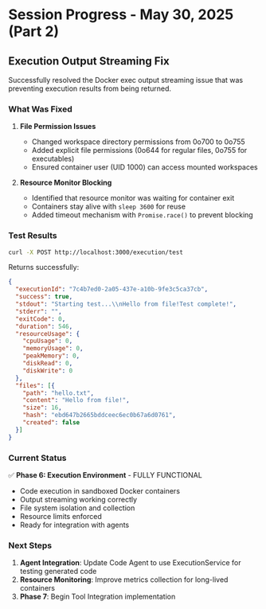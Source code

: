 # Session Progress - May 30, 2025 (Part 2)

## Execution Output Streaming Fix

Successfully resolved the Docker exec output streaming issue that was preventing execution results from being returned.

### What Was Fixed

1. **File Permission Issues**
   - Changed workspace directory permissions from 0o700 to 0o755
   - Added explicit file permissions (0o644 for regular files, 0o755 for executables)
   - Ensured container user (UID 1000) can access mounted workspaces

2. **Resource Monitor Blocking**
   - Identified that resource monitor was waiting for container exit
   - Containers stay alive with `sleep 3600` for reuse
   - Added timeout mechanism with `Promise.race()` to prevent blocking

### Test Results

```bash
curl -X POST http://localhost:3000/execution/test
```

Returns successfully:
```json
{
  "executionId": "7c4b7ed0-2a05-437e-a10b-9fe3c5ca37cb",
  "success": true,
  "stdout": "Starting test...\\nHello from file!Test complete!",
  "stderr": "",
  "exitCode": 0,
  "duration": 546,
  "resourceUsage": {
    "cpuUsage": 0,
    "memoryUsage": 0,
    "peakMemory": 0,
    "diskRead": 0,
    "diskWrite": 0
  },
  "files": [{
    "path": "hello.txt",
    "content": "Hello from file!",
    "size": 16,
    "hash": "ebd647b2665bddceec6ec0b67a6d0761",
    "created": false
  }]
}
```

### Current Status

✅ **Phase 6: Execution Environment** - FULLY FUNCTIONAL
- Code execution in sandboxed Docker containers
- Output streaming working correctly
- File system isolation and collection
- Resource limits enforced
- Ready for integration with agents

### Next Steps

1. **Agent Integration**: Update Code Agent to use ExecutionService for testing generated code
2. **Resource Monitoring**: Improve metrics collection for long-lived containers
3. **Phase 7**: Begin Tool Integration implementation